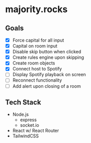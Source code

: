 # majority.rocks

## Goals
- [x] Force capital for all input
- [x] Capital on room input
- [x] Disable skip button when clicked
- [x] Create rules engine upon skipping
- [x] Create room objects
- [x] Connect host to Spotify
- [ ] Display Spotify playback on screen
- [ ] Reconnect functionality
- [ ] Add alert upon closing of a room

## Tech Stack

- Node.js
  - express
  - socket.io
- React w/ React Router
- TailwindCSS